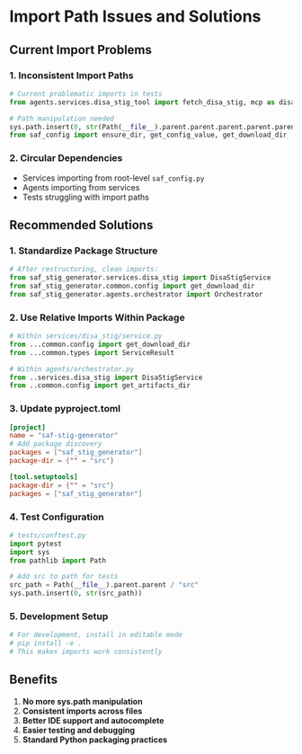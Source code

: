# Import Path Issues and Solutions

## Current Import Problems

### 1. Inconsistent Import Paths

```python
# Current problematic imports in tests
from agents.services.disa_stig_tool import fetch_disa_stig, mcp as disa_stig_server

# Path manipulation needed
sys.path.insert(0, str(Path(__file__).parent.parent.parent.parent.parent))
from saf_config import ensure_dir, get_config_value, get_download_dir
```

### 2. Circular Dependencies

- Services importing from root-level `saf_config.py`
- Agents importing from services
- Tests struggling with import paths

## Recommended Solutions

### 1. Standardize Package Structure

```python
# After restructuring, clean imports:
from saf_stig_generator.services.disa_stig import DisaStigService
from saf_stig_generator.common.config import get_download_dir
from saf_stig_generator.agents.orchestrator import Orchestrator
```

### 2. Use Relative Imports Within Package

```python
# Within services/disa_stig/service.py
from ...common.config import get_download_dir
from ...common.types import ServiceResult

# Within agents/orchestrator.py
from ..services.disa_stig import DisaStigService
from ..common.config import get_artifacts_dir
```

### 3. Update pyproject.toml

```toml
[project]
name = "saf-stig-generator"
# Add package discovery
packages = ["saf_stig_generator"]
package-dir = {"" = "src"}

[tool.setuptools]
package-dir = {"" = "src"}
packages = ["saf_stig_generator"]
```

### 4. Test Configuration

```python
# tests/conftest.py
import pytest
import sys
from pathlib import Path

# Add src to path for tests
src_path = Path(__file__).parent.parent / "src"
sys.path.insert(0, str(src_path))
```

### 5. Development Setup

```python
# For development, install in editable mode
# pip install -e .
# This makes imports work consistently
```

## Benefits

1. **No more sys.path manipulation**
2. **Consistent imports across files**
3. **Better IDE support and autocomplete**
4. **Easier testing and debugging**
5. **Standard Python packaging practices**

